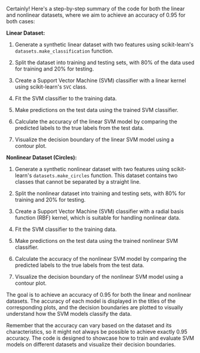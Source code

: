 Certainly! Here's a step-by-step summary of the code for both the linear and nonlinear datasets, where we aim to achieve an accuracy of 0.95 for both cases:

**Linear Dataset:**

1. Generate a synthetic linear dataset with two features using scikit-learn's `datasets.make_classification` function.

2. Split the dataset into training and testing sets, with 80% of the data used for training and 20% for testing.

3. Create a Support Vector Machine (SVM) classifier with a linear kernel using scikit-learn's `SVC` class.

4. Fit the SVM classifier to the training data.

5. Make predictions on the test data using the trained SVM classifier.

6. Calculate the accuracy of the linear SVM model by comparing the predicted labels to the true labels from the test data.

7. Visualize the decision boundary of the linear SVM model using a contour plot.

**Nonlinear Dataset (Circles):**

1. Generate a synthetic nonlinear dataset with two features using scikit-learn's `datasets.make_circles` function. This dataset contains two classes that cannot be separated by a straight line.

2. Split the nonlinear dataset into training and testing sets, with 80% for training and 20% for testing.

3. Create a Support Vector Machine (SVM) classifier with a radial basis function (RBF) kernel, which is suitable for handling nonlinear data.

4. Fit the SVM classifier to the training data.

5. Make predictions on the test data using the trained nonlinear SVM classifier.

6. Calculate the accuracy of the nonlinear SVM model by comparing the predicted labels to the true labels from the test data.

7. Visualize the decision boundary of the nonlinear SVM model using a contour plot.

The goal is to achieve an accuracy of 0.95 for both the linear and nonlinear datasets. The accuracy of each model is displayed in the titles of the corresponding plots, and the decision boundaries are plotted to visually understand how the SVM models classify the data.

Remember that the accuracy can vary based on the dataset and its characteristics, so it might not always be possible to achieve exactly 0.95 accuracy. The code is designed to showcase how to train and evaluate SVM models on different datasets and visualize their decision boundaries.
